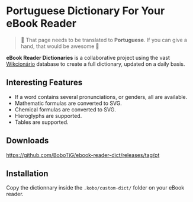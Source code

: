 # Portuguese Dictionary For Your eBook Reader

> 🥇 That page needs to be translated to **Portuguese**. If you can give a hand, that would be awesome 🥰

**eBook Reader Dictionaries** is a collaborative project using the vast [Wikcionário](https://pt.wiktionary.org/) database to create a full dictionary, updated on a daily basis.

## Interesting Features

- If a word contains several pronunciations, or genders, all are available.
- Mathematic formulas are converted to SVG.
- Chemical formulas are converted to SVG.
- Hieroglyphs are supported.
- Tables are supported.

## Downloads

https://github.com/BoboTiG/ebook-reader-dict/releases/tag/pt

## Installation

Copy the dictionnary inside the `.kobo/custom-dict/` folder on your eBook reader.

